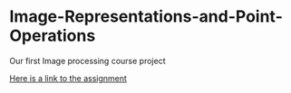 # Image-Representations-and-Point-Operations

Our first Image processing course project


[Here is a link to the assignment](https://github.com/Noa-Nussbaum/Image-Representations-and-Point-Operations/files/8372134/Ex1.pdf)
